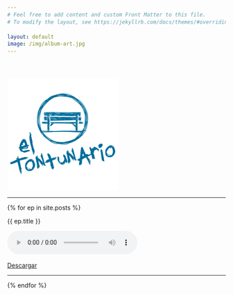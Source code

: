 ```yaml
---
# Feel free to add content and custom Front Matter to this file.
# To modify the layout, see https://jekyllrb.com/docs/themes/#overriding-theme-defaults

layout: default
image: /img/album-art.jpg
---
```


<div class="has-text-centered">
  <img src="/img/logo-big.png" width="256" height="256" style="margin-top: 3em"/>
  <hr/>
  {% for ep in site.posts %}
    <div>
      <p>
        {{ ep.title }}
      </p>
      <audio controls>
        <source src="{{ ep.mp3 }}" type="audio/ogg">
      </audio>
      <p class="is-size-7">
        <a href="{{ ep.mp3 }}" target="_blank">Descargar</a>
      </p>
      <hr/>
    </div>
  {% endfor %}
</div>